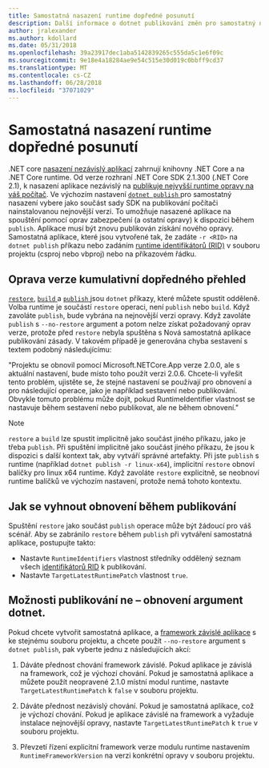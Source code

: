 ```yaml
---
title: Samostatná nasazení runtime dopředné posunutí
description: Další informace o dotnet publikování změn pro samostatný nasazení.
author: jralexander
ms.author: kdollard
ms.date: 05/31/2018
ms.openlocfilehash: 39a23917dec1aba5142839265c555da5c1e6f09c
ms.sourcegitcommit: 9e18e4a18284ae9e54c515e30d019c0bbff9cd37
ms.translationtype: MT
ms.contentlocale: cs-CZ
ms.lasthandoff: 06/28/2018
ms.locfileid: "37071029"
---
```

# <a name="self-contained-deployment-runtime-roll-forward"></a>Samostatná nasazení runtime dopředné posunutí

.NET core [nasazení nezávislý aplikací](index.md) zahrnují knihovny .NET Core a na .NET Core runtime. Od verze rozhraní .NET Core SDK 2.1.300 (.NET Core 2.1), k nasazení aplikace nezávislý na [publikuje nejvyšší runtime opravy na váš počítač](https://github.com/dotnet/designs/pull/36). Ve výchozím nastavení [ `dotnet publish` ](../tools/dotnet-publish.md) pro samostatný nasazení vybere jako součást sady SDK na publikování počítači nainstalovanou nejnovější verzi. To umožňuje nasazené aplikace na spouštění pomocí oprav zabezpečení (a ostatní opravy) k dispozici během `publish`. Aplikace musí být znovu publikován získání nového opravy. Samostatná aplikace, které jsou vytvořené tak, že zadáte `-r <RID>` na `dotnet publish` příkazu nebo zadáním [runtime identifikátorů (RID)](../rid-catalog.md) v souboru projektu (csproj nebo vbproj) nebo na příkazovém řádku.

## <a name="patch-version-roll-forward-overview"></a>Oprava verze kumulativní dopředného přehled

[`restore`](../tools/dotnet-restore.md), [ `build` ](../tools/dotnet-build.md) a [ `publish` ](../tools/dotnet-publish.md) jsou `dotnet` příkazy, které můžete spustit odděleně. Volba runtime je součástí `restore` operaci, není `publish` nebo `build`. Když zavoláte `publish`, bude vybrána na nejnovější verzi opravy. Když zavoláte `publish` s `--no-restore` argument a potom nelze získat požadovaný oprav verze, protože před `restore` nebyla spuštěna s Nová samostatná aplikace publikování zásady. V takovém případě je generována chyba sestavení s textem podobný následujícímu:

  "Projektu se obnovil pomocí Microsoft.NETCore.App verze 2.0.0, ale s aktuální nastavení, bude místo toho použít verzi 2.0.6. Chcete-li vyřešit tento problém, ujistěte se, že stejné nastavení se používají pro obnovení a pro následující operace, jako je například sestavení nebo publikování. Obvykle tomuto problému může dojít, pokud RuntimeIdentifier vlastnost se nastavuje během sestavení nebo publikovat, ale ne během obnovení."

> [!NOTE]
> `restore` a `build` lze spustit implicitně jako součást jiného příkazu, jako je třeba `publish`. Při spuštění implicitně jako součást jiného příkazu, že jsou k dispozici s další kontext tak, aby vytváří správné artefakty. Při jste `publish` s runtime (například `dotnet publish -r linux-x64`), implicitní `restore` obnoví balíčky pro linux x64 runtime. Když zavoláte `restore` explicitně, se neobnoví runtime balíčků ve výchozím nastavení, protože nemá tohoto kontextu.

## <a name="how-to-avoid-restore-during-publish"></a>Jak se vyhnout obnovení během publikování

Spuštění `restore` jako součást `publish` operace může být žádoucí pro váš scénář. Aby se zabránilo `restore` během `publish` při vytváření samostatná aplikace, postupujte takto:

* Nastavte `RuntimeIdentifiers` vlastnost středníky oddělený seznam všech [identifikátorů RID](../rid-catalog.md) k publikování.
* Nastavte `TargetLatestRuntimePatch` vlastnost `true`.

## <a name="no-restore-argument-with-dotnet-publish-options"></a>Možnosti publikování ne – obnovení argument dotnet.

Pokud chcete vytvořit samostatná aplikace, a [framework závislé aplikace](index.md) s ke stejnému souboru projektu, a chcete použít `--no-restore` argument s `dotnet publish`, pak vyberte jednu z následujících akcí:

1. Dáváte přednost chování framework závislé. Pokud aplikace je závislá na framework, což je výchozí chování. Pokud je samostatná aplikace a můžete použít neopravené 2.1.0 místní modul runtime, nastavte `TargetLatestRuntimePatch` k `false` v souboru projektu.

2. Dáváte přednost nezávislý chování. Pokud je samostatná aplikace, což je výchozí chování. Pokud je aplikace závislé na framework a vyžaduje instalace nejnovější opravy, nastavte `TargetLatestRuntimePatch` k `true` v souboru projektu.

3. Převzetí řízení explicitní framework verze modulu runtime nastavením `RuntimeFrameworkVersion` na verzi konkrétní opravy v souboru projektu.
